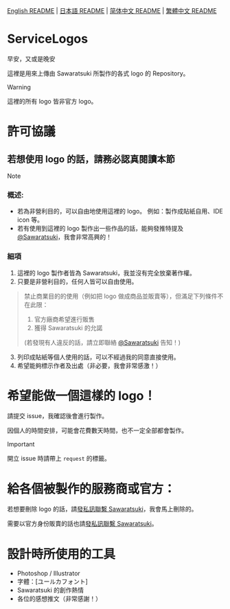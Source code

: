 [English README](README.md) | [日本語 README](README-ja.md) | [简体中文 README](README-zhHans.md) | [繁體中文 README](README-zhHant.md)
# ServiceLogos
早安，又或是晚安

這裡是用來上傳由 Sawaratsuki 所製作的各式 logo 的 Repository。

> [!WARNING]
> 這裡的所有 logo 皆非官方 logo。

# 許可協議
## 若想使用 logo 的話，請務必認真閱讀本節
> [!NOTE]
> ### 概述:
> - 若為非營利目的，可以自由地使用這裡的 logo。
    例如：製作成貼紙自用、IDE icon 等。
> - 若有使用到這裡的 logo 製作出一些作品的話，能夠發推特提及 [@Sawaratsuki](https://x.com/sawaratsuki1004)，我會非常高興的！

### 細項
1. 這裡的 logo 製作者皆為 Sawaratsuki，我並沒有完全放棄著作權。
2. 只要是非營利目的，任何人皆可以自由使用。
>  禁止商業目的的使用（例如把 logo 做成商品並販賣等），但滿足下列條件不在此限：
>  1. 官方廠商希望進行販售
>  2. 獲得 Sawaratsuki 的允諾
>    
> (若發現有人違反的話，請立即聯絡 [@Sawaratsuki](https://x.com/sawaratsuki1004) 告知！)
3. 列印成貼紙等個人使用的話，可以不經過我的同意直接使用。
4. 希望能夠標示作者及出處（非必要，我會非常感激！）

# 希望能做一個這樣的 logo！
請提交 issue，我確認後會進行製作。

因個人的時間安排，可能會花費數天時間，也不一定全部都會製作。
> [!IMPORTANT]  
開立 issue 時請帶上 `request` 的標籤。

# 給各個被製作的服務商或官方：
若想要刪除 logo 的話，請[發私訊聯繫 Sawaratsuki](https://x.com/sawaratsuki1004)，我會馬上刪除的。

需要以官方身份販賣的話也請[發私訊聯繫 Sawaratsuki](https://x.com/sawaratsuki1004)。

# 設計時所使用的工具
- Photoshop / Illustrator
- 字體：[ユールカフォント]
- Sawaratsuki 的創作熱情
- 各位的感想推文（非常感謝！）